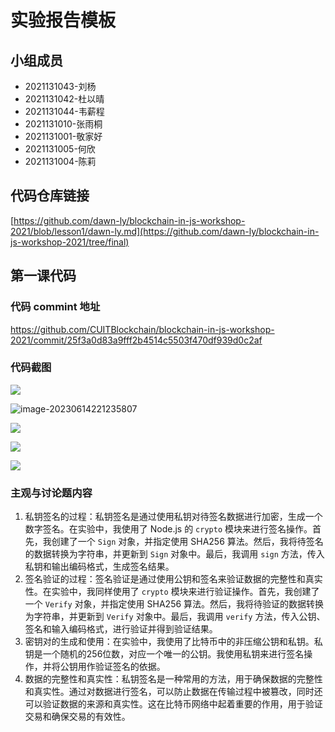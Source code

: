 # 实验报告模板

## 小组成员

- 2021131043-刘杨
- 2021131042-杜以晴
- 2021131044-韦薪程
- 2021131010-张雨桐
- 2021131001-敬家好
- 2021131005-何欣
- 2021131004-陈莉


## 代码仓库链接

[https://github.com/dawn-ly/blockchain-in-js-workshop-2021/blob/lesson1/dawn-ly.md](https://github.com/dawn-ly/blockchain-in-js-workshop-2021/tree/final)


## 第一课代码


### 代码 commint 地址

https://github.com/CUITBlockchain/blockchain-in-js-workshop-2021/commit/25f3a0d83a9fff2b4514c5503f470df939d0c2af

### 代码截图

![](https://cdn.jsdelivr.net/gh/bcYng-image/image/img/image-20230614221212569.png)

![image-20230614221235807](https://cdn.jsdelivr.net/gh/bcYng-image/image/img/image-20230614221235807.png)

![](https://cdn.jsdelivr.net/gh/bcYng-image/image/img/image-20230614221304933.png)

![](https://cdn.jsdelivr.net/gh/bcYng-image/image/img/image-20230614221324603.png)

![](https://cdn.jsdelivr.net/gh/bcYng-image/image/img/image-20230614221346385.png)

### 主观与讨论题内容

1. 私钥签名的过程：私钥签名是通过使用私钥对待签名数据进行加密，生成一个数字签名。在实验中，我使用了 Node.js 的 `crypto` 模块来进行签名操作。首先，我创建了一个 `Sign` 对象，并指定使用 SHA256 算法。然后，我将待签名的数据转换为字符串，并更新到 `Sign` 对象中。最后，我调用 `sign` 方法，传入私钥和输出编码格式，生成签名结果。
2. 签名验证的过程：签名验证是通过使用公钥和签名来验证数据的完整性和真实性。在实验中，我同样使用了 `crypto` 模块来进行验证操作。首先，我创建了一个 `Verify` 对象，并指定使用 SHA256 算法。然后，我将待验证的数据转换为字符串，并更新到 `Verify` 对象中。最后，我调用 `verify` 方法，传入公钥、签名和输入编码格式，进行验证并得到验证结果。
3. 密钥对的生成和使用：在实验中，我使用了比特币中的非压缩公钥和私钥。私钥是一个随机的256位数，对应一个唯一的公钥。我使用私钥来进行签名操作，并将公钥用作验证签名的依据。
4. 数据的完整性和真实性：私钥签名是一种常用的方法，用于确保数据的完整性和真实性。通过对数据进行签名，可以防止数据在传输过程中被篡改，同时还可以验证数据的来源和真实性。这在比特币网络中起着重要的作用，用于验证交易和确保交易的有效性。
